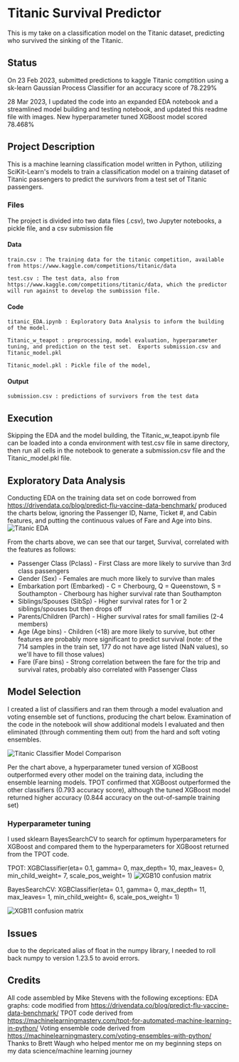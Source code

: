 # Titanic Survival Predictor
This is my take on a classification model on the Titanic dataset, predicting who survived the sinking of the Titanic.

## Status
  
On 23 Feb 2023, submitted predictions to kaggle Titanic comptition using a sk-learn Gaussian Process Classifier for an accuracy score of 78.229%

28 Mar 2023, I updated the code into an expanded EDA notebook and a streamlined model building and testing notebook, and updated this readme file with images. New hyperparameter tuned XGBoost model scored 78.468%

## Project Description

This is a machine learning classification model written in Python, utilizing SciKit-Learn's models to train a classification model on a training dataset of Titanic passengers to predict the survivors from a test set of Titanic passengers.   

### Files
  
The project is divided into two data files (.csv), two Jupyter notebooks, a pickle file, and a csv submission file

#### Data
  
    train.csv : The training data for the titanic competition, available from https://www.kaggle.com/competitions/titanic/data
    
    test.csv : The test data, also from https://www.kaggle.com/competitions/titanic/data, which the predictor will run against to develop the sumbission file.
    
#### Code
  
    titanic_EDA.ipynb : Exploratory Data Analysis to inform the building of the model.
    
    Titanic_w_teapot : preprocessing, model evaluation, hyperparameter tuning, and prediction on the test set.  Exports submission.csv and Titanic_model.pkl
    
    Titanic_model.pkl : Pickle file of the model, 
    
#### Output
  
    submission.csv : predictions of survivors from the test data

## Execution
Skipping the EDA and the model building, the Titanic_w_teapot.ipynb file can be loaded into a conda environment with test.csv file in same directory, then run all cells in the notebook to generate a submission.csv file and the Titanic_model.pkl file.

## Exploratory Data Analysis

Conducting EDA on the training data set on code borrowed from https://drivendata.co/blog/predict-flu-vaccine-data-benchmark/ produced the charts below, ignoring the Passenger ID, Name, Ticket #, and Cabin features, and putting the continuous values of Fare and Age into bins. 
![Titanic EDA](https://github.com/StevensMR/titanic/blob/main/titanic_EDA.png)

From the charts above, we can see that our target, Survival, correlated with the features as follows:
* Passenger Class (Pclass) - First Class are more likely to survive than 3rd class passengers
* Gender (Sex) - Females are much more likely to survive than males
* Embarkation port (Embarked) - C = Cherbourg, Q = Queenstown, S = Southampton - Cherbourg has higher survival rate than Southampton
* Siblings/Spouses (SibSp) - Higher survival rates for 1 or 2 siblings/spouses but then drops off
* Parents/Children (Parch) - Higher survival rates for small families (2-4 members)
* Age (Age bins) - Children (<18) are more likely to survive, but other features are probably more significant to predict survival (note: of the 714 samples in the train set, 177 do not have age listed (NaN values), so we'll have to fill those values)
* Fare (Fare bins) - Strong correlation between the fare for the trip and survival rates, probably also correlated with Passenger Class

## Model Selection

I created a list of classifiers and ran them through a model evaluation and voting ensemble set of functions, producing the chart below.  Examination of the code in the notebook will show additional models I evaluated and then eliminated (through commenting them out) from the hard and soft voting ensembles.

![Titanic Classifier Model Comparison](https://github.com/StevensMR/titanic/blob/main/Model_comparison.png)

Per the chart above, a hyperparameter tuned version of XGBoost outperformed every other model on the training data, including the ensemble learning models.  TPOT confirmed that XGBoost outperformed the other classifiers (0.793 accuracy score), although the tuned XGBoost model returned higher accuracy (0.844 accuracy on the out-of-sample training set)

### Hyperparameter tuning

I used sklearn BayesSearchCV to search for optimum hyperparameters for XGBoost and compared them to the hyperparameters for XGBoost returned from the TPOT code.

TPOT: XGBClassifier(eta= 0.1, gamma= 0, max_depth= 10, max_leaves= 0, min_child_weight= 7, scale_pos_weight= 1)
![XGB10 confusion matrix](https://github.com/StevensMR/titanic/blob/main/xgb10_cm.png)

BayesSearchCV: XGBClassifier(eta= 0.1, gamma= 0, max_depth= 11, max_leaves= 1, min_child_weight= 6, scale_pos_weight= 1)

![XGB11 confusion matrix](https://github.com/StevensMR/titanic/blob/main/xgb11_cm.png)

## Issues
due to the depricated alias of float in the numpy library, I needed to roll back numpy to version 1.23.5 to avoid errors.


## Credits
All code assembled by Mike Stevens with the following exceptions:
EDA graphs: code modified from https://drivendata.co/blog/predict-flu-vaccine-data-benchmark/
TPOT code derived from https://machinelearningmastery.com/tpot-for-automated-machine-learning-in-python/
Voting ensemble code derived from https://machinelearningmastery.com/voting-ensembles-with-python/
Thanks to Brett Waugh who helped mentor me on my beginning steps on my data science/machine learning journey
